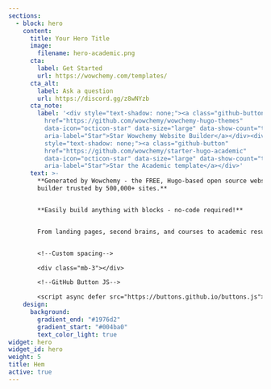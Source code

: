 ```yaml
---
sections:
  - block: hero
    content:
      title: Your Hero Title
      image:
        filename: hero-academic.png
      cta:
        label: Get Started
        url: https://wowchemy.com/templates/
      cta_alt:
        label: Ask a question
        url: https://discord.gg/z8wNYzb
      cta_note:
        label: '<div style="text-shadow: none;"><a class="github-button"
          href="https://github.com/wowchemy/wowchemy-hugo-themes"
          data-icon="octicon-star" data-size="large" data-show-count="true"
          aria-label="Star">Star Wowchemy Website Builder</a></div><div
          style="text-shadow: none;"><a class="github-button"
          href="https://github.com/wowchemy/starter-hugo-academic"
          data-icon="octicon-star" data-size="large" data-show-count="true"
          aria-label="Star">Star the Academic template</a></div>'
      text: >-
        **Generated by Wowchemy - the FREE, Hugo-based open source website
        builder trusted by 500,000+ sites.**


        **Easily build anything with blocks - no-code required!**


        From landing pages, second brains, and courses to academic resumés, conferences, and tech blogs.


        <!--Custom spacing-->

        <div class="mb-3"></div>

        <!--GitHub Button JS-->

        <script async defer src="https://buttons.github.io/buttons.js"></script>        
    design:
      background:
        gradient_end: "#1976d2"
        gradient_start: "#004ba0"
        text_color_light: true
widget: hero
widget_id: hero
weight: 5
title: Hem
active: true
---
```

